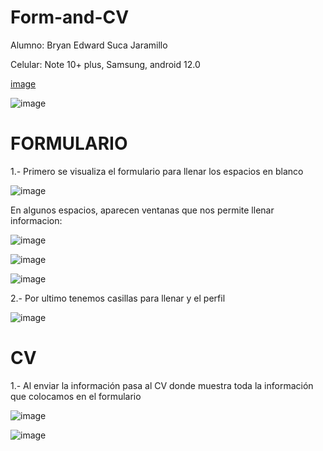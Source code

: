 # Form-and-CV

Alumno: Bryan Edward Suca Jaramillo

Celular: Note 10+ plus, Samsung, android 12.0

[image](https://github.com/bryansucabs/Form-and-CV/assets/103225730/bc365442-2663-401c-920a-3eeda7fbbb97)

![image](https://github.com/bryansucabs/Form-and-CV/assets/103225730/78249802-ae91-4f9f-a60c-fb87b002f17e)


# FORMULARIO

1.- Primero se visualiza el formulario para llenar los espacios en blanco 

![image](https://github.com/bryansucabs/Form-and-CV/assets/103225730/7927a269-60eb-4885-abc6-787d2e73140d)

En algunos espacios, aparecen ventanas que nos permite llenar informacion:

![image](https://github.com/bryansucabs/Form-and-CV/assets/103225730/45e1466b-8cc1-4dd2-9847-54f34575ee00)

![image](https://github.com/bryansucabs/Form-and-CV/assets/103225730/b86b1538-2956-4f6f-a557-94df70349a2a)

![image](https://github.com/bryansucabs/Form-and-CV/assets/103225730/c709e4d1-fa50-4813-b530-256f47d99f6d)

2.- Por ultimo tenemos casillas para llenar y el perfil

![image](https://github.com/bryansucabs/Form-and-CV/assets/103225730/edbebcb1-ace1-4514-9b16-400ce065d5ef)

# CV

1.- Al enviar la información pasa al CV donde muestra toda la información que colocamos en el formulario

![image](https://github.com/bryansucabs/Form-and-CV/assets/103225730/3ab6e7a2-90e4-49ec-9e26-fa84939a095a)

![image](https://github.com/bryansucabs/Form-and-CV/assets/103225730/592ebe7b-230e-444a-86f7-04661312f5d5)


